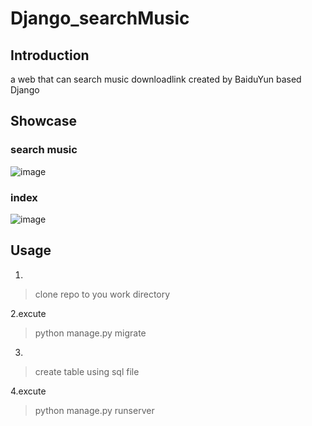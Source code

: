 # Django_searchMusic

## Introduction
a web that can search music downloadlink created by BaiduYun based Django
## Showcase

### search music
![image](https://github.com/user-attachments/assets/d37b3d99-763e-4924-b819-43726711a267)
### index
![image](https://github.com/user-attachments/assets/3612eab7-e686-4fc0-9811-f9c8a18ea306)

## Usage

1.
> clone repo to you work directory

2.excute
> python manage.py migrate

3.
> create table using sql file

4.excute
> python manage.py runserver


